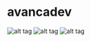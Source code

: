 # avancadev
![alt tag](https://github.com/jberti/avancadev/blob/main/2020-11-04%2018_50_24-filas-aula-2%20%E2%80%93%20b_.env.png)
![alt tag](https://github.com/jberti/avancadev/blob/main/2020-11-04%2018_53_36-filas-aula-2%20%E2%80%93%20b_.env.png)
![alt tag](https://github.com/jberti/avancadev/blob/main/2020-11-04%2018_54_02-filas-aula-2%20%E2%80%93%20b_.env.png)
